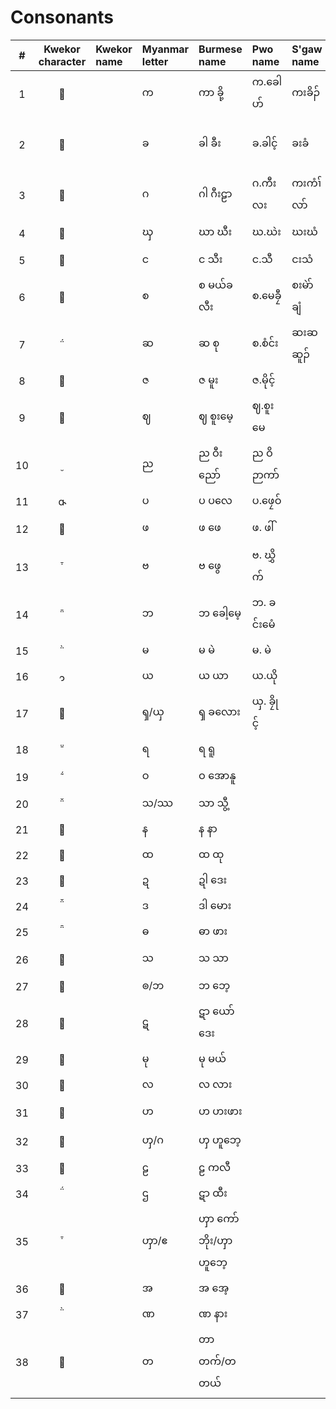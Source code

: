# Consonants

| # | Kwekor character | Kwekor name | Myanmar letter | Burmese name | Pwo name | S'gaw name | Thai letter | Thai name | IPA | English name | Unicode name |
|:-:|:-:|:--|:--|:--|:--|:--|:--|:--|:--|:--|:--|
|1|||က|ကာ ခို့|က.ခေါဟ်|ကးခိၣ်|ก|กะ โค|/k/|ka kho|KA|
|2|||ခ|ခါ ခီး|ခ.ခါင့်|ခးခံ|ข|คะ คี|/kʰ/|kha khaing / kha khi|KHA|
|3|||ဂ|ဂါ ဂီးဠာ|ဂ.ကီးလး|ကးကံၢ်လာ်|ค|กะ กีลา|/g/|ga gilaa|GA|
|4|||ၰ|ဃာ ဃီး|ဃ.ဃဲး|ဃးဃံ|ฆ|ฆะ กระดูก|/x/|gha ghii|GHA|
|5|||င|င သီး|င.သီ|ငးသံ|ง|งะ ซี|/ŋ/|nga thi|NGA|
|6|||စ|စ မယ်ခလီး|စ.မေခၠီ|စးမဲာ်ချံ|จ|ซะ แหม่คลี|/s/|sa mekhlii|CA|
|7|||ဆ|ဆ စု|စ.စံင်း|ဆးဆဆူၣ်|ฉ|ซะ ซื่อ|/sʰ/|sa su|CHA|
|8|||ဇ|ဇ မူး|ဇ.မိုင့်||ช|ชะ มือ|/s/|sa muu|JA|
|9|||ဈ|ဈ စူးမေ့|ဈ.စူးမေ||ฌ|ซะ ซู|/s/|sa suumee|JHA|
|10|||ည|ည ဝီးညော်|ည ဝိဉာကာ်||ญ|ญะ วีญ่อ|/ɲ/|nya winyo|NYA|
|11|||ပ|ပ ပလေ|ပ.ဖၠေဝ်||ป|ปะ ผลี|/p/|pa ple|PA|
|12|||ဖ|ဖ ဖေ|ဖ. ဖါ်||ผ|ผะ เผะ|/pʰ/|pha phe|PHA|
|13|||ဗ|ဗ ဖွေ|ဗ. ဃွှိက်||พ|ปะ ปุย|/b/|ba bwe|BA|
|14|||ဘ|ဘ ခေါ့မေ့|ဘ. ခင်းမေံ||ภ|ปะ คอเม|/b/|ba khome|BHA|
|15|||မ|မ မဲ|မ. မဲ||ม|มะ เม|/m/|ma me|MA|
|16|||ယ|ယ ယာ|ယ.ယို||ย|ยะ ห͟ย่า|/j/|ya yaa|YA|
|17|||ၡ/ယှ|ၡ ခလေား|ယှ. ခၠိုင့်||ซ||/s-ʃ/|sha kloe|SHA|
|18|||ရ|ရ ရူ|||ร||/r/|ra ruu|RA|
|19|||ဝ|ဝ အောနူ|||ว||/w/|wa onuu|WA|
|20|||သ/ဿ|သာ သွီ့|||ฌ||/θ/|tha thwi|THHA|
|21|||န|န နာ|||น||/n/|na naa|NA|
|22|||ထ|ထ ထု|||ถ||/tʰ/|tha thu|THA|
|23|||ဍ|ဍါ ဒေး|||ด||/d/|da dee|DDA|
|24|||ဒ|ဒါ မေား|||ท||/d/|da moo|DA|
|25|||ဓ|ဓာ ဖား|||ธ||/d/|da pha|DHA|
|26|||သ|သ သာ|||ส||/s-θ/|sa saa|SA|
|27|||ၜ/ဘ|ဘ ဘေ့|||บ||/ɓ/|ba be|BBA|
|28|||ဋ|ဋာ ယော်ဒေး|||ฑ||/ɗ/|da yodee|DDDA|
|29|||မု|မု မယ်|||ม||/m/|mu me|MU|
|30|||လ|လ လား|||ล||/l/|la laa|LA|
|31|||ဟ|ဟ ဟးဖား|||ห||/h/|ha huphoe|HA|
|32|||ၯ/ဂ|ၯ ဟူဘေ့|||ฮง||/ɣ-ɰ/|xa xube|GXA|
|33|||ဠ|ဠ ကလီ|||ฬ||/l/|la galii|LLA|
|34|||ဌ|ဋာ ထီး|||ฐ||/tʰ/|tha thii|TTHA|
|35|||ၯာ/ဧ|ၯာ ကော်ဘိုး/ၯာ ဟူဘေ့|||หง||/ɣ/|xa xoboo|KXA|
|36|||အ|အ အေ့|||อ||/ʔ/|a e|A|
|37|||ဏ|ဏ နား|||ณ||/n/|na naa|NNA|
|38|||တ|တာ တက်/တ တယ်|||ต||/t/|ta tuk|TTA|
